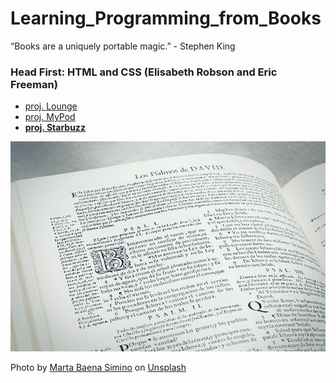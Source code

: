 # Learning_Programming_from_Books

“Books are a uniquely portable magic.” - Stephen King

### Head First: HTML and CSS (Elisabeth Robson and Eric Freeman)

- [proj. Lounge](https://s2kdev.github.io/Learning_Programming_from_Books/Learning_HTML_CSS_Freeman_E/Lounge/lounge.html)
- [proj. MyPod](https://s2kdev.github.io/Learning_Programming_from_Books/Learning_HTML_CSS_Freeman_E/MyPod)
- [**proj. Starbuzz**](https://s2kdev.github.io/Learning_Programming_from_Books/Learning_HTML_CSS_Freeman_E/Starbuzz)

![Page/book](Learning_HTML_CSS_Freeman_E/Different_Tasks/images/page-img.jpg)

Photo by <a href="https://unsplash.com/@martasimino?utm_source=unsplash&utm_medium=referral&utm_content=creditCopyText">Marta Baena Simino</a> on <a href="https://unsplash.com/photos/T3GpoJvuVQM?utm_source=unsplash&utm_medium=referral&utm_content=creditCopyText">Unsplash</a>
